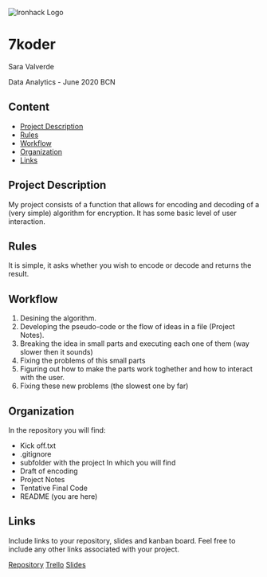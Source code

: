 ![Ironhack Logo](https://bit.ly/2VnXWr2)

# 7koder
Sara Valverde

Data Analytics - June 2020 BCN

## Content
- [Project Description](#project-description)
- [Rules](#rules)
- [Workflow](#workflow)
- [Organization](#organization)
- [Links](#links)

## Project Description
My project consists of a function that allows for encoding and decoding of a (very simple) algorithm for encryption. It has some basic level of user interaction.

## Rules
It is simple, it asks whether you wish to encode or decode and returns the result.

## Workflow
1. Desining the algorithm.
2. Developing the pseudo-code or the flow of ideas in a file (Project Notes).
3. Breaking the idea in small parts and executing each one of them (way slower then it sounds)
4. Fixing the problems of this small parts
5. Figuring out how to make the parts work toghether and how to interact with the user.
6. Fixing these new problems (the slowest one by far)

## Organization
In the repository you will find:
 - Kick off.txt
 - .gitignore
 - subfolder with the project
 In which you will find
-  Draft of encoding
-  Project Notes
- Tentative Final Code
- README (you are here)



## Links
Include links to your repository, slides and kanban board. Feel free to include any other links associated with your project.

[Repository](https://github.com/Alt-E-K/Project-Week-1-Build-Your-Own-Game.git)
[Trello](https://trello.com/b/l2ypHb1K/project1)
[Slides](file:///C:/Users/Usuario/Desktop/gits/Project-Week-1-Build-Your-Own-Game/your-project/7Koder.pdf)

